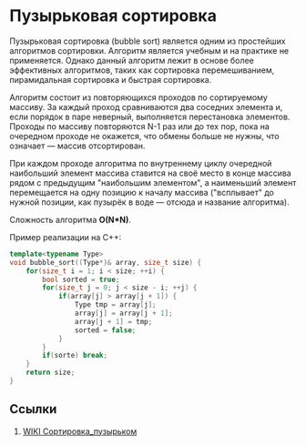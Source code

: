 # Пузырьковая сортировка

Пузырьковая сортировка (bubble sort) является одним из простейших алгоритмов сортировки. Алгоритм является учебным и на практике не применяется. Однако данный алгоритм лежит в основе более эффективных алгоритмов, таких как сортировка перемешиванием, пирамидальная сортировка и быстрая сортировка.

Алгоритм состоит из повторяющихся проходов по сортируемому массиву. За каждый проход сравниваются два соседних элемента и, если порядок в паре неверный, выполняется перестановка элементов. Проходы по массиву повторяются N-1 раз или до тех пор, пока на очередном проходе не окажется, что обмены больше не нужны, что означает — массив отсортирован. 

При каждом проходе алгоритма по внутреннему циклу очередной наибольший элемент массива ставится на своё место в конце массива рядом с предыдущим "наибольшим элементом", а наименьший элемент перемещается на одну позицию к началу массива ("всплывает" до нужной позиции, как пузырёк в воде — отсюда и название алгоритма).

Сложность алгоритма __O(N*N)__.

Пример реализации на С++:
```cpp
template<typename Type>
void bubble_sort((Type*)& array, size_t size) {
    for(size_t i = 1; i < size; ++i) {
        bool sorted = true;
        for(size_t j = 0; j < size - i; ++j) {
            if(array[j] > array[j + 1]) {
                Type tmp = array[j];
                array[j] = array[j + 1];
                array[j + 1] = tmp;
                sorted = false;
            }
        }
        if(sorte) break;
    }
    return size;
}
```

## Ссылки

 1. [WIKI Сортировка_пузырьком](https://ru.wikipedia.org/wiki/Сортировка_пузырьком)